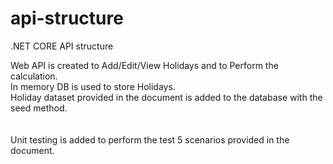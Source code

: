 # api-structure
.NET CORE API structure 

Web API is created to Add/Edit/View Holidays and to Perform the calculation. </br>
In memory DB is used to store Holidays.</br>
Holiday dataset provided in the document is added to the database with the seed method.</br>
</br></br>
Unit testing is added to perform the test 5 scenarios provided in the document.

